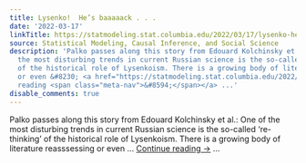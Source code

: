 ```yaml
---
title: Lysenko!  He’s baaaaack . . .
date: '2022-03-17'
linkTitle: https://statmodeling.stat.columbia.edu/2022/03/17/lysenko-hes-baaaaack/
source: Statistical Modeling, Causal Inference, and Social Science
description: 'Palko passes along this story from Edouard Kolchinsky et al.: One of
  the most disturbing trends in current Russian science is the so-called ‘re-thinking’
  of the historical role of Lysenkoism. There is a growing body of literature reasssessing
  or even &#8230; <a href="https://statmodeling.stat.columbia.edu/2022/03/17/lysenko-hes-baaaaack/">Continue
  reading <span class="meta-nav">&#8594;</span></a> ...'
disable_comments: true
---
```

Palko passes along this story from Edouard Kolchinsky et al.: One of the most disturbing trends in current Russian science is the so-called ‘re-thinking’ of the historical role of Lysenkoism. There is a growing body of literature reasssessing or even &#8230; <a href="https://statmodeling.stat.columbia.edu/2022/03/17/lysenko-hes-baaaaack/">Continue reading <span class="meta-nav">&#8594;</span></a> ...